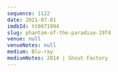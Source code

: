 ```yaml
---
sequence: 1122
date: 2021-07-01
imdbId: tt0071994
slug: phantom-of-the-paradise-1974
venue: null
venueNotes: null
medium: Blu-ray
mediumNotes: 2014 | Shout Factory
---
```

